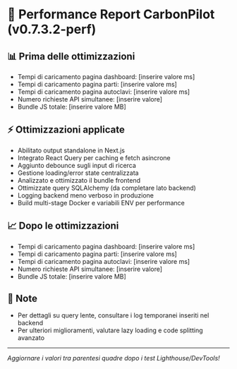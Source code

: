 # 🚀 Performance Report CarbonPilot (v0.7.3.2-perf)

## 📊 Prima delle ottimizzazioni
- Tempi di caricamento pagina dashboard: [inserire valore ms]
- Tempi di caricamento pagina parti: [inserire valore ms]
- Tempi di caricamento pagina autoclavi: [inserire valore ms]
- Numero richieste API simultanee: [inserire valore]
- Bundle JS totale: [inserire valore MB]

## ⚡ Ottimizzazioni applicate
- Abilitato output standalone in Next.js
- Integrato React Query per caching e fetch asincrone
- Aggiunto debounce sugli input di ricerca
- Gestione loading/error state centralizzata
- Analizzato e ottimizzato il bundle frontend
- Ottimizzate query SQLAlchemy (da completare lato backend)
- Logging backend meno verboso in produzione
- Build multi-stage Docker e variabili ENV per performance

## 📈 Dopo le ottimizzazioni
- Tempi di caricamento pagina dashboard: [inserire valore ms]
- Tempi di caricamento pagina parti: [inserire valore ms]
- Tempi di caricamento pagina autoclavi: [inserire valore ms]
- Numero richieste API simultanee: [inserire valore]
- Bundle JS totale: [inserire valore MB]

## 📝 Note
- Per dettagli su query lente, consultare i log temporanei inseriti nel backend
- Per ulteriori miglioramenti, valutare lazy loading e code splitting avanzato

---

*Aggiornare i valori tra parentesi quadre dopo i test Lighthouse/DevTools!* 